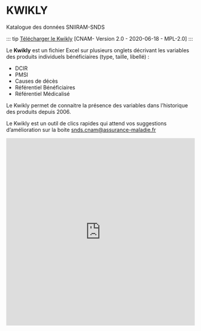 # KWIKLY 
<!-- SPDX-License-Identifier: MPL-2.0 -->

Katalogue des données SNIIRAM-SNDS

::: tip
[Télécharger le Kwikly](../../files/Cnam/2020-06-18_CNAM_KWIKLY-Katalogue-Sniiram-SNDS-v2_MLP-2.0.xlsm) [CNAM- Version 2.0 - 2020-06-18 - MPL-2.0]
:::

Le **Kwikly** est un fichier Excel sur plusieurs onglets décrivant les variables des produits individuels bénéficiaires (type, taille, libellé) :
- DCIR
- PMSI
- Causes de décès
- Référentiel Bénéficiaires
- Référentiel Médicalisé

Le Kwikly permet de connaitre la présence des variables dans l’historique des produits depuis 2006.

Le Kwikly est un outil de clics rapides qui attend vos suggestions d’amélioration sur la boite <snds.cnam@assurance-maladie.fr>


<p style="text-align:center;">
<iframe width='100%' height='500px' frameborder='0'
src="https://docs.google.com/spreadsheets/d/e/2PACX-1vT-pg6MTTIDkbvXoqxg2Z018UafGeOLkisjn5zXvg5tXMHhmLNgFkM4q2ZYyCCHPA56ntksePf-aNyx/pubhtml?widget=true&amp;headers=false">
</iframe>
</p>


